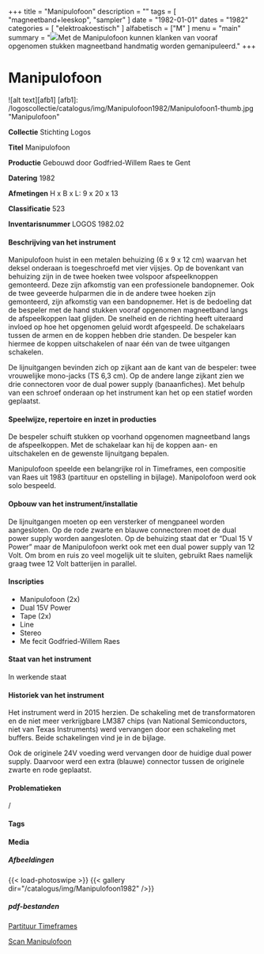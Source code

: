 ﻿+++
title = "Manipulofoon"
description = ""
tags = [
    "magneetband+leeskop",
"sampler"
]
date = "1982-01-01"
dates = "1982"
categories = [
    "elektroakoestisch"
]
alfabetisch = ["M"
]
menu = "main"
summary = "<a href='/logoscollectie/catalogus/1982/manipulofoon'><img src='/logoscollectie/catalogus/img/Manipulofoon1982/Manipulofoon1-thumb.jpg'></a>Met de Manipulofoon kunnen klanken van vooraf opgenomen stukken magneetband handmatig worden gemanipuleerd."
+++

# Manipulofoon

![alt text][afb1]
[afb1]: /logoscollectie/catalogus/img/Manipulofoon1982/Manipulofoon1-thumb.jpg "Manipulofoon"


**Collectie**
Stichting Logos

**Titel**
Manipulofoon

**Productie**
Gebouwd door Godfried-Willem Raes te Gent

**Datering**
1982 

**Afmetingen**
H x B x L: 9 x 20 x 13

**Classificatie**
523

**Inventarisnummer**
LOGOS 1982.02

#### Beschrijving van het instrument
Manipulofoon huist in een metalen behuizing (6 x 9 x 12 cm) waarvan het deksel onderaan is toegeschroefd met vier vijsjes. Op de bovenkant van behuizing zijn in de twee hoeken twee volspoor afspeelknoppen gemonteerd. Deze zijn afkomstig van een professionele bandopnemer. Ook de twee geveerde hulparmen die in de andere twee hoeken zijn gemonteerd, zijn afkomstig van een bandopnemer. Het is de bedoeling dat de bespeler met de hand stukken vooraf opgenomen magneetband langs de afspeelkoppen laat glijden. De snelheid en de richting heeft uiteraard invloed op hoe het opgenomen geluid wordt afgespeeld. De schakelaars tussen de armen en de koppen hebben drie standen. De bespeler kan hiermee de koppen uitschakelen of naar één van de twee uitgangen schakelen.


De lijnuitgangen bevinden zich op zijkant aan de kant van de bespeler:  twee vrouwelijke mono-jacks (TS 6,3 cm). Op de andere lange zijkant zien we drie connectoren voor de dual power supply (banaanfiches). Met behulp van een schroef onderaan op het instrument kan het op een statief worden geplaatst.       


#### Speelwijze, repertoire en inzet in producties
De bespeler schuift stukken op voorhand opgenomen magneetband langs de afspeelkoppen. Met de schakelaar kan hij de koppen aan- en uitschakelen en de gewenste lijnuitgang bepalen.


Manipulofoon speelde een belangrijke rol in Timeframes, een compositie van Raes uit 1983 (partituur en opstelling in bijlage). Manipolofoon werd ook solo bespeeld.  


#### Opbouw van het instrument/installatie
De lijnuitgangen moeten op een versterker of mengpaneel worden aangesloten. Op de rode zwarte en blauwe connectoren moet de dual power supply worden aangesloten. Op de behuizing staat dat er “Dual 15 V Power” maar de Manipulofoon werkt ook met een dual power supply van 12 Volt. Om brom en ruis zo veel mogelijk uit te sluiten, gebruikt Raes namelijk graag twee 12 Volt batterijen in parallel.

#### Inscripties
- Manipulofoon (2x)
- Dual 15V Power
- Tape (2x)
- Line 
- Stereo
- Me fecit Godfried-Willem Raes

#### Staat van het instrument
In werkende staat

#### Historiek van het instrument
Het instrument werd in 2015 herzien. De schakeling met de transformatoren en de niet meer verkrijgbare LM387 chips (van National Semiconductors, niet van Texas Instruments) werd vervangen door een schakeling met buffers. Beide schakelingen vind je in de bijlage. 

Ook de originele 24V voeding werd vervangen door de huidige dual power supply. Daarvoor werd een extra (blauwe) connector tussen de originele zwarte en rode geplaatst. 


#### Problematieken
/

#### Tags


#### Media
##### Afbeeldingen
{{< load-photoswipe >}}
{{< gallery dir="/catalogus/img/Manipulofoon1982" />}}

##### pdf-bestanden
[Partituur Timeframes](/logoscollectie/catalogus/pdf/Manipulofoon1982/Partituur%20timeframes.pdf)

[Scan Manipulofoon](/logoscollectie/catalogus/pdf/Manipulofoon1982/Scan%20manipulofoon.pdf)
